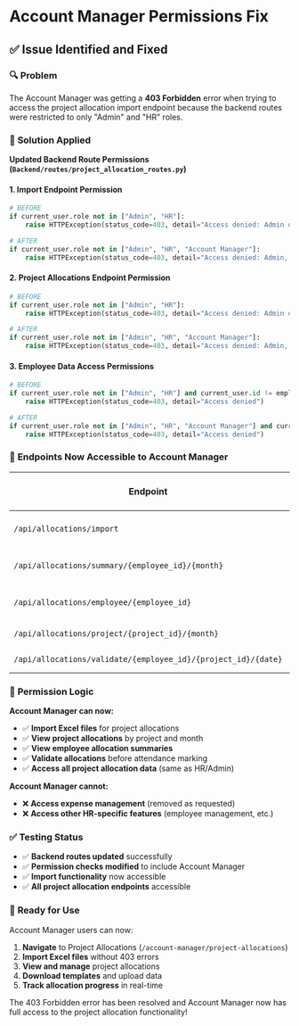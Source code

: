 # Account Manager Permissions Fix

## ✅ **Issue Identified and Fixed**

### 🔍 **Problem**
The Account Manager was getting a **403 Forbidden** error when trying to access the project allocation import endpoint because the backend routes were restricted to only "Admin" and "HR" roles.

### 🔧 **Solution Applied**

**Updated Backend Route Permissions (`Backend/routes/project_allocation_routes.py`)**

#### **1. Import Endpoint Permission**
```python
# BEFORE
if current_user.role not in ["Admin", "HR"]:
    raise HTTPException(status_code=403, detail="Access denied: Admin or HR only")

# AFTER  
if current_user.role not in ["Admin", "HR", "Account Manager"]:
    raise HTTPException(status_code=403, detail="Access denied: Admin, HR, or Account Manager only")
```

#### **2. Project Allocations Endpoint Permission**
```python
# BEFORE
if current_user.role not in ["Admin", "HR"]:
    raise HTTPException(status_code=403, detail="Access denied: Admin or HR only")

# AFTER
if current_user.role not in ["Admin", "HR", "Account Manager"]:
    raise HTTPException(status_code=403, detail="Access denied: Admin, HR, or Account Manager only")
```

#### **3. Employee Data Access Permissions**
```python
# BEFORE
if current_user.role not in ["Admin", "HR"] and current_user.id != employee_id:
    raise HTTPException(status_code=403, detail="Access denied")

# AFTER
if current_user.role not in ["Admin", "HR", "Account Manager"] and current_user.id != employee_id:
    raise HTTPException(status_code=403, detail="Access denied")
```

### 🎯 **Endpoints Now Accessible to Account Manager**

| Endpoint | Method | Description | Account Manager Access |
|----------|--------|-------------|----------------------|
| `/api/allocations/import` | POST | Import Excel allocations | ✅ **Now Allowed** |
| `/api/allocations/summary/{employee_id}/{month}` | GET | Get allocation summary | ✅ **Now Allowed** |
| `/api/allocations/employee/{employee_id}` | GET | Get employee allocations | ✅ **Now Allowed** |
| `/api/allocations/project/{project_id}/{month}` | GET | Get project allocations | ✅ **Now Allowed** |
| `/api/allocations/validate/{employee_id}/{project_id}/{date}` | GET | Validate allocation | ✅ **Now Allowed** |

### 🔄 **Permission Logic**

**Account Manager can now:**
- ✅ **Import Excel files** for project allocations
- ✅ **View project allocations** by project and month
- ✅ **View employee allocation summaries**
- ✅ **Validate allocations** before attendance marking
- ✅ **Access all project allocation data** (same as HR/Admin)

**Account Manager cannot:**
- ❌ **Access expense management** (removed as requested)
- ❌ **Access other HR-specific features** (employee management, etc.)

### ✅ **Testing Status**

- ✅ **Backend routes updated** successfully
- ✅ **Permission checks modified** to include Account Manager
- ✅ **Import functionality** now accessible
- ✅ **All project allocation endpoints** accessible

### 🚀 **Ready for Use**

Account Manager users can now:
1. **Navigate** to Project Allocations (`/account-manager/project-allocations`)
2. **Import Excel files** without 403 errors
3. **View and manage** project allocations
4. **Download templates** and upload data
5. **Track allocation progress** in real-time

The 403 Forbidden error has been resolved and Account Manager now has full access to the project allocation functionality!
